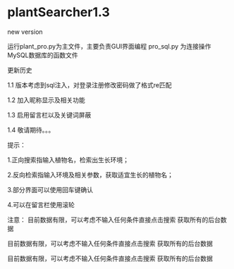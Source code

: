 # plantSearcher1.3
new version

运行plant_pro.py为主文件，主要负责GUI界面编程 pro_sql.py 为连接操作MySQL数据库的函数文件

更新历史

1.1 版本考虑到sql注入，对登录注册修改密码做了格式re匹配

1.2 加入昵称显示及相关功能 

1.3 启用留言栏以及关键词屏蔽

1.4 敬请期待。。。

提示： 

1.正向搜索指输入植物名，检索出生长环境； 

2.反向检索指输入环境及相关参数，获取适宜生长的植物名；

3.部分界面可以使用回车键确认

4.可以在留言栏使用滚轮

注意： 
目前数据有限，可以考虑不输入任何条件直接点击搜索 获取所有的后台数据 

目前数据有限，可以考虑不输入任何条件直接点击搜索 获取所有的后台数据 

目前数据有限，可以考虑不输入任何条件直接点击搜索 获取所有的后台数据
